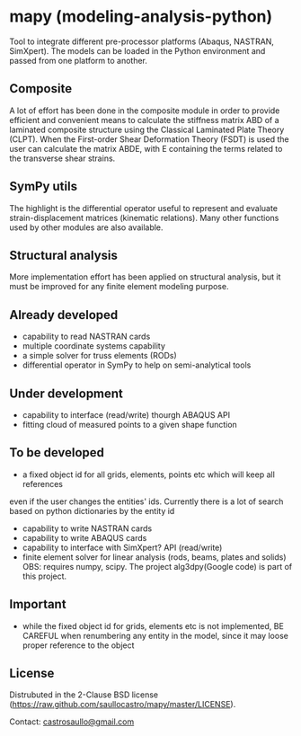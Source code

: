 mapy (modeling-analysis-python)
====
Tool to integrate different pre-processor platforms (Abaqus, NASTRAN, SimXpert).
The models can be loaded in the Python environment and passed from one
platform to another.

Composite
---------
A lot of effort has been done in the composite module in order to provide
efficient and convenient means to calculate the stiffness matrix ABD of
a laminated composite structure using the Classical Laminated Plate Theory
(CLPT). When the First-order Shear Deformation Theory (FSDT) is used the user
can calculate the matrix ABDE, with E containing the terms related to the
transverse shear strains.

SymPy utils
-----------
The highlight is the differential operator useful to represent and evaluate
strain-displacement matrices (kinematic relations). Many other functions used
by other modules are also available.

Structural analysis
-------------------
More implementation effort has been applied on structural analysis,
but it must be improved for any finite element modeling purpose.

Already developed
-----------------
- capability to read NASTRAN cards
- multiple coordinate systems capability 
- a simple solver for truss elements (RODs)
- differential operator in SymPy to help on semi-analytical tools

Under development 
-----------------
- capability to interface (read/write) thourgh ABAQUS API 
- fitting cloud of measured points to a given shape function

To be developed
---------------
- a fixed object id for all grids, elements,
points etc which will keep all references

even if the user changes the entities' ids. Currently there is a lot of search based on python dictionaries by the entity id

- capability to write NASTRAN cards 
- capability to write ABAQUS cards 
- capability to interface with SimXpert? API (read/write) 
- finite element solver for linear analysis (rods, beams, plates and solids)
OBS: requires numpy, scipy. The project alg3dpy(Google code) is part of this project.

Important
---------
- while the fixed object id for grids, elements etc is not implemented,
BE CAREFUL when renumbering any entity in the model, since it may loose
proper reference to the object

License
-------
Distrubuted in the 2-Clause BSD license (https://raw.github.com/saullocastro/mapy/master/LICENSE).

Contact: castrosaullo@gmail.com

